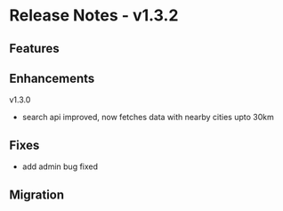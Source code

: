 # Release Notes - v1.3.2

## Features

## Enhancements

v1.3.0

- search api improved, now fetches data with nearby cities upto 30km

## Fixes

- add admin bug fixed

## Migration
